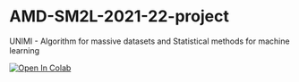 # AMD-SM2L-2021-22-project
UNIMI - Algorithm for massive datasets and Statistical methods for machine learning

[![Open In Colab](https://colab.research.google.com/assets/colab-badge.svg)](https://colab.research.google.com/github/MattiaFerraretto/AMD-SM2L-2021-22-project/blob/main/AMD-SM2L-2021-22-project.ipynb)
